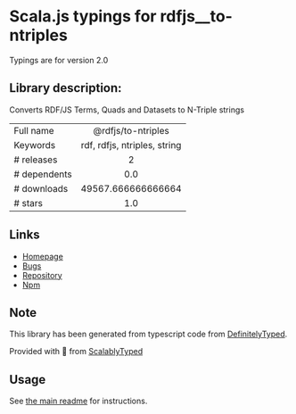 
# Scala.js typings for rdfjs__to-ntriples

Typings are for version 2.0

## Library description:
Converts RDF/JS Terms, Quads and Datasets to N-Triple strings

|                    |                 |
| ------------------ | :-------------: |
| Full name          | @rdfjs/to-ntriples |
| Keywords           | rdf, rdfjs, ntriples, string |
| # releases         | 2 |
| # dependents       | 0.0 |
| # downloads        | 49567.666666666664 |
| # stars            | 1.0 |

## Links
- [Homepage](https://github.com/rdfjs-base/to-ntriples)
- [Bugs](https://github.com/rdfjs-base/to-ntriples/issues)
- [Repository](https://github.com/rdfjs-base/to-ntriples)
- [Npm](https://www.npmjs.com/package/%40rdfjs%2Fto-ntriples)
    


## Note
This library has been generated from typescript code from [DefinitelyTyped](https://definitelytyped.org).

Provided with :purple_heart: from [ScalablyTyped](https://github.com/oyvindberg/ScalablyTyped)

## Usage
See [the main readme](../../readme.md) for instructions.



